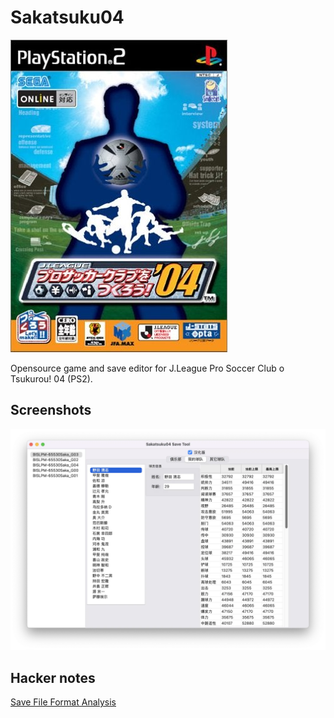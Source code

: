 # Sakatsuku04

![](data/cover.jpg)

Opensource game and save editor for J.League Pro Soccer Club o Tsukurou! 04 (PS2).

## Screenshots

![](data/1.webp)

## Hacker notes

[Save File Format Analysis](docs/save_file_format_analysis.md)
